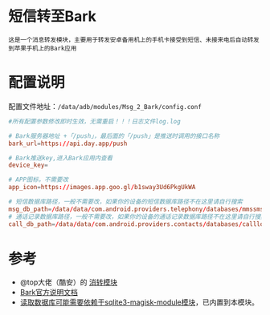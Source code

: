 # 短信转至Bark

`这是一个消息转发模块，主要用于转发安卓备用机上的手机卡接受到短信、未接来电后自动转发到苹果手机上的Bark应用`



# 配置说明

配置文件地址：`/data/adb/modules/Msg_2_Bark/config.conf`

```toml
#所有配置参数修改即时生效，无需重启！！！日志文件log.log

# Bark服务器地址 +「/push」，最后面的「/push」是推送时调用的接口名称
bark_url=https://api.day.app/push

# Bark推送key,进入Bark应用内查看
device_key=

# APP图标，不需要改
app_icon=https://images.app.goo.gl/b1sway3Ud6PkgUkWA

# 短信数据库路径，一般不需要改，如果你的设备的短信数据库路径不在这里请自行搜索
msg_db_path=/data/data/com.android.providers.telephony/databases/mmssms.db
# 通话记录数据库路径，一般不需要改，如果你的设备的通话记录数据库路径不在这里请自行搜索
call_db_path=/data/data/com.android.providers.contacts/databases/calllog.db

```



# 参考

- @top大佬（酷安）的 [消转模块](https://github.com/410154425/Message_Forwarding)
- [Bark官方说明文档](https://bark.day.app/#/?id=bark)
- [读取数据库可能需要依赖于sqlite3-magisk-module模块](https://github.com/rojenzaman/sqlite3-magisk-module)，已内置到本模块。
